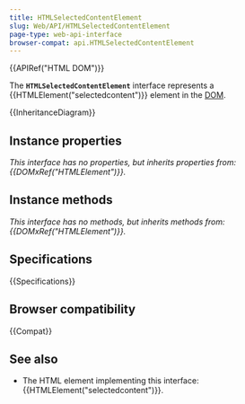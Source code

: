 ```yaml
---
title: HTMLSelectedContentElement
slug: Web/API/HTMLSelectedContentElement
page-type: web-api-interface
browser-compat: api.HTMLSelectedContentElement
---
```


{{APIRef("HTML DOM")}}

The **`HTMLSelectedContentElement`** interface represents a {{HTMLElement("selectedcontent")}} element in the [DOM](/en-US/docs/Web/API/Document_Object_Model).

{{InheritanceDiagram}}

## Instance properties

_This interface has no properties, but inherits properties from: {{DOMxRef("HTMLElement")}}._

## Instance methods

_This interface has no methods, but inherits methods from: {{DOMxRef("HTMLElement")}}._

## Specifications

{{Specifications}}

## Browser compatibility

{{Compat}}

## See also

- The HTML element implementing this interface: {{HTMLElement("selectedcontent")}}.
